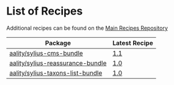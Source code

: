 # List of Recipes

Additional recipes can be found on the [Main Recipes Repository](https://github.com/symfony/recipes/blob/flex/main/RECIPES.md)

| Package | Latest Recipe |
| --- | --- |
| [aality/sylius-cms-bundle](https://packagist.org/packages/aality/sylius-cms-bundle) | [1.1](aality/sylius-cms-bundle/1.1) |
| [aality/sylius-reassurance-bundle](https://packagist.org/packages/aality/sylius-reassurance-bundle) | [1.0](aality/sylius-reassurance-bundle/1.0) |
| [aality/sylius-taxons-list-bundle](https://packagist.org/packages/aality/sylius-taxons-list-bundle) | [1.0](aality/sylius-taxons-list-bundle/1.0) |